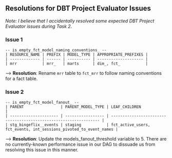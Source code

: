 ## Resolutions for DBT Project Evaluator Issues

*Note: I believe that I accidentally resolved some expected DBT Project Evaluator issues during Task 2*.

### Issue 1
```
-- is_empty_fct_model_naming_conventions_ --
| RESOURCE_NAME | PREFIX | MODEL_TYPE | APPROPRIATE_PREFIXES |
| ------------- | ------ | ---------- | -------------------- |
| mrr           | mrr_   | marts      | dim_, fct_           |
```

--> **Resolution**: Rename `mrr` table to `fct_mrr` to follow naming conventions for a fact table.


### Issue 2
```
-- is_empty_fct_model_fanout_ --
| PARENT                | PARENT_MODEL_TYPE | LEAF_CHILDREN                                                     |
| --------------------- | ----------------- | ----------------------------------------------------------------- |
| stg_bingeflix__events | staging           | fct_active_users, fct_events, int_sessions_pivoted_to_event_names |
```

--> **Resolution**: Update the models_fanout_threshold variable to 5. There are no currently-known performance issue in our DAG to dissuade us from resolving this issue in this manner.
